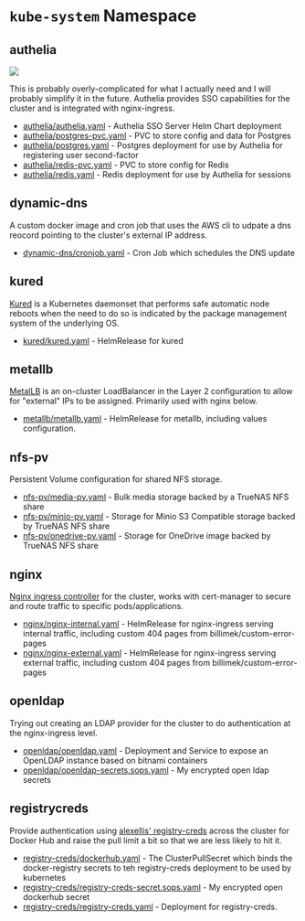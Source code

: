 # `kube-system` Namespace

## authelia

![](https://i.imgur.com/GyZQTB9.png)

This is probably overly-complicated for what I actually need and I will probably simplify it in the future. Authelia provides SSO capabilities for the cluster and is integrated with nginx-ingress.

* [authelia/authelia.yaml](authelia/authelia.yaml) - Authelia SSO Server Helm Chart deployment
* [authelia/postgres-pvc.yaml](authelia/postgres-pvc.yaml) - PVC to store config and data for Postgres
* [authelia/postgres.yaml](authelia/postgres.yaml) - Postgres deployment for use by Authelia for registering user second-factor
* [authelia/redis-pvc.yaml](authelia/redis-pvc.yaml) - PVC to store config for Redis
* [authelia/redis.yaml](authelia/redis.yaml) - Redis deployment for use by Authelia for sessions

## dynamic-dns

A custom docker image and cron job that uses the AWS cli to udpate a dns reocord pointing to the cluster's external IP address.

* [dynamic-dns/cronjob.yaml](dynamic-dns/cronjob.yaml) - Cron Job which schedules the DNS update

## kured

[Kured](https://github.com/weaveworks/kured) is a Kubernetes daemonset that performs safe automatic node reboots when the need to do so is indicated by the package management system of the underlying OS.

* [kured/kured.yaml](kured/kured.yaml) - HelmRelease for kured

## metallb

[MetalLB](https://metallb.universe.tf/) is an on-cluster LoadBalancer in the Layer 2 configuration to allow for "external" IPs to be assigned. Primarily used with nginx below.

* [metallb/metallb.yaml](metallb/metallb.yaml) - HelmRelease for metallb, including values configuration.

## nfs-pv

Persistent Volume configuration for shared NFS storage.

* [nfs-pv/media-pv.yaml](nfs-pv/media-pv.yaml) - Bulk media storage backed by a TrueNAS NFS share
* [nfs-pv/minio-pv.yaml](nfs-pv/minio-pv.yaml) - Storage for Minio S3 Compatible storage backed by TrueNAS NFS share
* [nfs-pv/onedrive-pv.yaml](nfs-pv/onedrive-pv.yaml) - Storage for OneDrive image backed by TrueNAS NFS share

## nginx

[Nginx ingress controller](https://kubernetes.github.io/ingress-nginx/) for the cluster, works with cert-manager to secure and route traffic to specific pods/applications.

* [nginx/nginx-internal.yaml](nginx/nginx-internal.yaml) - HelmRelease for nginx-ingress serving internal traffic, including custom 404 pages from billimek/custom-error-pages
* [nginx/nginx-external.yaml](nginx/nginx-external.yaml) - HelmRelease for nginx-ingress serving external traffic, including custom 404 pages from billimek/custom-error-pages

## openldap

Trying out creating an LDAP provider for the cluster to do authentication at the nginx-ingress level.

* [openldap/openldap.yaml](openldap/openldap.yaml) - Deployment and Service to expose an OpenLDAP instance based on bitnami containers
* [openldap/openldap-secrets.sops.yaml](openldap/openldap-secrets.sops.yaml) - My encrypted open ldap secrets

## registrycreds

Provide authentication using [alexellis' registry-creds](https://github.com/alexellis/registry-creds) across the cluster for Docker Hub and raise the pull limit a bit so that we are less likely to hit it.

* [registry-creds/dockerhub.yaml](registry-creds/dockerhub.yaml) - The ClusterPullSecret which binds the docker-registry secrets to teh registry-creds deployment to be used by kubernetes
* [registry-creds/registry-creds-secret.sops.yaml](registry-creds/registry-creds-secret.sops.yaml) - My encrypted open dockerhub secret
* [registry-creds/registry-creds.yaml](registry-creds/registry-creds.yaml) - Deployment for registry-creds.
